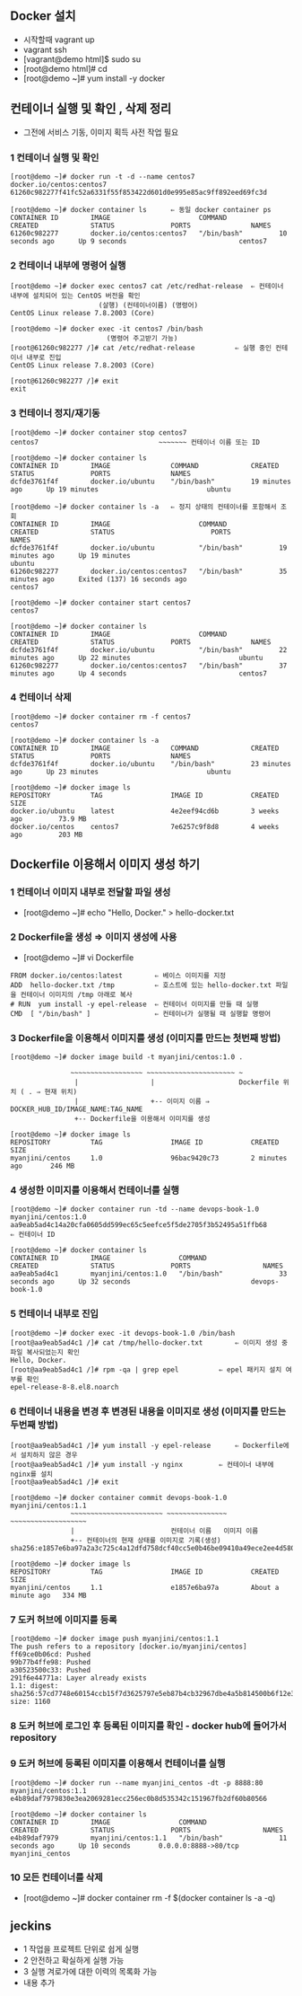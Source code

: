 ## Docker 설치
- 시작할때 vagrant up
- vagrant ssh
- [vagrant@demo html]$ sudo su
- [root@demo html]# cd
- [root@demo ~]# yum install -y docker

## 컨테이너 실행 및 확인 , 삭제 정리
- 그전에 서비스 기동, 이미지 획득 사전 작업 필요

### 1 컨테이너 실행 및 확인
~~~~
[root@demo ~]# docker run -t -d --name centos7 docker.io/centos:centos7
61260c982277f41fc52a6331f55f853422d601d0e995e85ac9ff892eed69fc3d

[root@demo ~]# docker container ls		⇐ 동일 docker container ps
CONTAINER ID        IMAGE                      COMMAND             CREATED             STATUS              PORTS               NAMES
61260c982277        docker.io/centos:centos7   "/bin/bash"         10 seconds ago      Up 9 seconds                            centos7
~~~~
### 2 컨테이너 내부에 명령어 실행
~~~~
[root@demo ~]# docker exec centos7 cat /etc/redhat-release	⇐ 컨테이너 내부에 설치되어 있는 CentOS 버전을 확인
                      (살행) (컨테이너이름) (명령어)
CentOS Linux release 7.8.2003 (Core)

[root@demo ~]# docker exec -it centos7 /bin/bash
                        (명령어 주고받기 가능)
[root@61260c982277 /]# cat /etc/redhat-release			⇐ 실행 중인 컨테이너 내부로 진입
CentOS Linux release 7.8.2003 (Core)

[root@61260c982277 /]# exit
exit
~~~~
### 3 컨테이너 정지/재기동
~~~~
[root@demo ~]# docker container stop centos7
centos7                              ~~~~~~~ 컨테이너 이름 또는 ID

[root@demo ~]# docker container ls
CONTAINER ID        IMAGE               COMMAND             CREATED             STATUS              PORTS               NAMES
dcfde3761f4f        docker.io/ubuntu    "/bin/bash"         19 minutes ago      Up 19 minutes                           ubuntu

[root@demo ~]# docker container ls -a	⇐ 정지 상태의 컨테이너를 포함해서 조회
CONTAINER ID        IMAGE                      COMMAND             CREATED             STATUS                        PORTS               NAMES
dcfde3761f4f        docker.io/ubuntu           "/bin/bash"         19 minutes ago      Up 19 minutes                                     ubuntu
61260c982277        docker.io/centos:centos7   "/bin/bash"         35 minutes ago      Exited (137) 16 seconds ago                       centos7

[root@demo ~]# docker container start centos7
centos7

[root@demo ~]# docker container ls
CONTAINER ID        IMAGE                      COMMAND             CREATED             STATUS              PORTS               NAMES
dcfde3761f4f        docker.io/ubuntu           "/bin/bash"         22 minutes ago      Up 22 minutes                           ubuntu
61260c982277        docker.io/centos:centos7   "/bin/bash"         37 minutes ago      Up 4 seconds                            centos7

~~~~
### 4 컨테이너 삭제
~~~~
[root@demo ~]# docker container rm -f centos7
centos7

[root@demo ~]# docker container ls -a
CONTAINER ID        IMAGE               COMMAND             CREATED             STATUS              PORTS               NAMES
dcfde3761f4f        docker.io/ubuntu    "/bin/bash"         23 minutes ago      Up 23 minutes                           ubuntu

[root@demo ~]# docker image ls
REPOSITORY          TAG                 IMAGE ID            CREATED             SIZE
docker.io/ubuntu    latest              4e2eef94cd6b        3 weeks ago         73.9 MB
docker.io/centos    centos7             7e6257c9f8d8        4 weeks ago         203 MB

~~~~

## Dockerfile 이용해서 이미지 생성 하기

### 1 컨테이너 이미지 내부로 전달할 파일 생성
- [root@demo ~]# echo "Hello, Docker." > hello-docker.txt

### 2 Dockerfile을 생성 ⇒ 이미지 생성에 사용
- [root@demo ~]# vi Dockerfile
~~~~
FROM docker.io/centos:latest        ⇐ 베이스 이미지를 지정
ADD  hello-docker.txt /tmp          ⇐ 호스트에 있는 hello-docker.txt 파일을 컨테이너 이미지의 /tmp 아래로 복사
# RUN  yum install -y epel-release  ⇐ 컨테이너 이미지를 만들 때 실행
CMD  [ "/bin/bash" ]                ⇐ 컨테이너가 실행될 때 실행할 명령어
~~~~

### 3 Dockerfile을 이용해서 이미지를 생성 (이미지를 만드는 첫번째 방법)
~~~~
[root@demo ~]# docker image build -t myanjini/centos:1.0 .

               ~~~~~~~~~~~~~~~~~~ ~~~~~~~~~~~~~~~~~~~~~~ ~
                |                  |                     Dockerfile 위치 ( . ⇒ 현재 위치)
                |                  +-- 이미지 이름 ⇒ DOCKER_HUB_ID/IMAGE_NAME:TAG_NAME
                +-- Dockerfile을 이용해서 이미지를 생성

[root@demo ~]# docker image ls
REPOSITORY          TAG                 IMAGE ID            CREATED             SIZE
myanjini/centos     1.0                 96bac9420c73        2 minutes ago       246 MB
~~~~
### 4 생성한 이미지를 이용해서 컨테이너를 실행 
~~~~
[root@demo ~]# docker container run -td --name devops-book-1.0 myanjini/centos:1.0
aa9eab5ad4c14a20cfa0605dd599ec65c5eefce5f5de2705f3b52495a51ffb68		⇐ 컨테이너 ID

[root@demo ~]# docker container ls
CONTAINER ID        IMAGE                 COMMAND                  CREATED             STATUS              PORTS                  NAMES
aa9eab5ad4c1        myanjini/centos:1.0   "/bin/bash"              33 seconds ago      Up 32 seconds                              devops-book-1.0
~~~~
### 5 컨테이너 내부로 진입
~~~~
[root@demo ~]# docker exec -it devops-book-1.0 /bin/bash
[root@aa9eab5ad4c1 /]# cat /tmp/hello-docker.txt		⇐ 이미지 생성 중 파일 복사되었는지 확인
Hello, Docker.
[root@aa9eab5ad4c1 /]# rpm -qa | grep epel			⇐ epel 패키지 설치 여부를 확인
epel-release-8-8.el8.noarch
~~~~
### 6  컨테이너 내용을 변경 후 변경된 내용을 이미지로 생성 (이미지를 만드는 두번째 방법)
~~~~
[root@aa9eab5ad4c1 /]# yum install -y epel-release		⇐ Dockerfile에서 설치하지 않은 경우
[root@aa9eab5ad4c1 /]# yum install -y nginx			⇐ 컨테이너 내부에 nginx를 설치
[root@aa9eab5ad4c1 /]# exit

[root@demo ~]# docker container commit devops-book-1.0 myanjini/centos:1.1
               ~~~~~~~~~~~~~~~~~~~~~~~ ~~~~~~~~~~~~~~~ ~~~~~~~~~~~~~~~~~~~
               |                        컨테이너 이름   이미지 이름
               +-- 컨테이너의 현재 상태를 이미지로 기록(생성)
sha256:e1857e6ba97a2a3c725c4a12dfd758dcf40cc5e0b46be09410a49ece2ee4d580

[root@demo ~]# docker image ls
REPOSITORY          TAG                 IMAGE ID            CREATED              SIZE
myanjini/centos     1.1                 e1857e6ba97a        About a minute ago   334 MB
~~~~
### 7 도커 허브에 이미지를 등록
~~~~
[root@demo ~]# docker image push myanjini/centos:1.1
The push refers to a repository [docker.io/myanjini/centos]
ff69ce0b06cd: Pushed                                                                               
99b77b4ffe98: Pushed                                                                               
a30523500c33: Pushed                                                                               
291f6e44771a: Layer already exists                                                                 
1.1: digest: sha256:57cd7748e60154ccb15f7d3625797e5eb87b4cb32967dbe4a5b814500b6f12e3 size: 1160
~~~~

### 8 도커 허브에 로그인 후 등록된 이미지를 확인 - docker hub에 들어가서 repository

### 9 도커 허브에 등록된 이미지를 이용해서 컨테이너를 실행
~~~~
[root@demo ~]# docker run --name myanjini_centos -dt -p 8888:80 myanjini/centos:1.1
e4b89daf7979830e3ea2069281ecc256ec0b8d535342c151967fb2df60b80566

[root@demo ~]# docker container ls
CONTAINER ID        IMAGE                 COMMAND                  CREATED             STATUS              PORTS                  NAMES
e4b89daf7979        myanjini/centos:1.1   "/bin/bash"              11 seconds ago      Up 10 seconds       0.0.0.0:8888->80/tcp   myanjini_centos

~~~~
### 10 모든 컨테이너를 삭제
- [root@demo ~]# docker container rm -f $(docker container ls -a -q)


## jeckins
- 1 작업을 프로젝트 단위로 쉽게 실행
- 2 안전하고 확실하게 실행 가능 
- 3 실행 겨로가에 대한 이력의 목록화 가능
- 내용 추가
